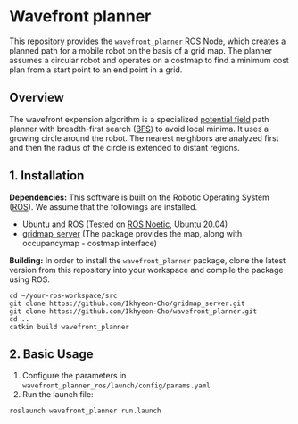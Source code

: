 # Wavefront planner
This repository provides the `wavefront_planner` ROS Node, which creates a planned path for a mobile robot on the basis of a grid map. The planner assumes a circular robot and operates on a costmap to find a minimum cost plan from a start point to an end point in a grid. 

## Overview
The wavefront expension algorithm is a specialized [potential field](https://en.wikipedia.org/wiki/Motion_planning#Artificial_potential_fields) path planner with breadth-first search ([BFS](https://en.wikipedia.org/wiki/Breadth-first_search)) to avoid local minima. It uses a growing circle around the robot. The nearest neighbors are analyzed first and then the radius of the circle is extended to distant regions.

## 1. Installation
**Dependencies:** This software is built on the Robotic Operating System ([ROS](https://www.ros.org/)). We assume that the followings are installed.
- Ubuntu and ROS (Tested on [ROS Noetic](https://wiki.ros.org/noetic), Ubuntu 20.04)
- [gridmap_server](https://github.com/Ikhyeon-Cho/gridmap_server) (The package provides the map, along with occupancymap - costmap interface)

**Building:** In order to install the `wavefront_planner` package, clone the latest version from this repository into your workspace and compile the package using ROS.
  ```
  cd ~/your-ros-workspace/src
  git clone https://github.com/Ikhyeon-Cho/gridmap_server.git
  git clone https://github.com/Ikhyeon-Cho/wavefront_planner.git
  cd ..
  catkin build wavefront_planner
  ```

## 2. Basic Usage
1. Configure the parameters in `wavefront_planner_ros/launch/config/params.yaml`
2. Run the launch file:
  ```
  roslaunch wavefront_planner run.launch
  ```
